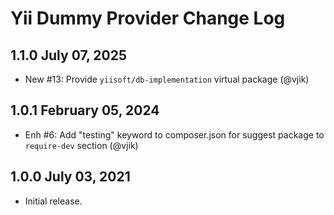 # Yii Dummy Provider Change Log

## 1.1.0 July 07, 2025

- New #13: Provide `yiisoft/db-implementation` virtual package (@vjik)

## 1.0.1 February 05, 2024

- Enh #6: Add "testing" keyword to composer.json for suggest package to `require-dev` section (@vjik)

## 1.0.0 July 03, 2021

- Initial release.
